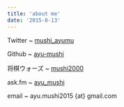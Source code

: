 ```yaml
---
title: 'about me'
date: '2015-8-13'
---
```


Twitter
  ~ [mushi\_ayumu](https://twitter.com/mushi_ayumu)

Github
  ~ [ayu-mushi](https://github.com/ayu-mushi)

将棋ウォーズ
  ~ [mushi2000](http://shogiwars.heroz.jp/users/history/mushi2000)

ask.fm
  ~ [ayu\_mushi](http://ask.fm/ayu_mushi)

email
  ~ ayu.mushi2015 {at} gmail.com
